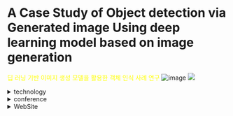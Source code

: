 
# A Case Study of Object detection via Generated image Using deep learning model based on image generation
<span style="color:yellow">딥 러닝 기반 이미지 생성 모델을 활용한 객체 인식 사례 연구</span>
![image](https://www.figma.com/file/XDfuWXEdcqPD4pNmuAuZx0/HI%3AM?node-id=0%3A1&t=XDC3Mk9B37c0GLQC-0)
<img src="https://img.shields.io/badge/Python-3766AB?style=flat-square&logo=Python&logoColor=white"/></a>

<details>
<summary>technology</summary>
<div markdown="1">

  Dalle-2<br>Yolov5x  
  > YOLOv5 : https://github.com/ultralytics/yolov5

</div>
</details>

<details>
<summary>conference</summary>
<div markdown="1">

  > 회의록 : https://docs.google.com/document/d/1fIRLpuA7V0Jb0l6fWg8KfU0ae6wXg9rNU_Z_M0-um4E/edit?usp=sharing

</div>
</details>

<details>
<summary>WebSite</summary>
<div markdown="1">

  **재홍**

</div>
</details>


